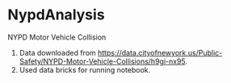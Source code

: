 # NypdAnalysis
NYPD Motor Vehicle Collision  


1. Data downloaded from https://data.cityofnewyork.us/Public-Safety/NYPD-Motor-Vehicle-Collisions/h9gi-nx95.
2. Used data bricks for running notebook.

